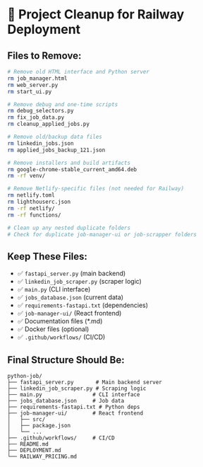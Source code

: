 # 🧹 Project Cleanup for Railway Deployment

## Files to Remove:

```bash
# Remove old HTML interface and Python server
rm job_manager.html
rm web_server.py  
rm start_ui.py

# Remove debug and one-time scripts
rm debug_selectors.py
rm fix_job_data.py
rm cleanup_applied_jobs.py

# Remove old/backup data files  
rm linkedin_jobs.json
rm applied_jobs_backup_121.json

# Remove installers and build artifacts
rm google-chrome-stable_current_amd64.deb
rm -rf venv/

# Remove Netlify-specific files (not needed for Railway)
rm netlify.toml
rm lighthouserc.json
rm -rf netlify/
rm -rf functions/

# Clean up any nested duplicate folders
# Check for duplicate job-manager-ui or job-scrapper folders
```

## Keep These Files:
- ✅ `fastapi_server.py` (main backend)
- ✅ `linkedin_job_scraper.py` (scraper logic)
- ✅ `main.py` (CLI interface)  
- ✅ `jobs_database.json` (current data)
- ✅ `requirements-fastapi.txt` (dependencies)
- ✅ `job-manager-ui/` (React frontend)
- ✅ Documentation files (*.md)
- ✅ Docker files (optional)
- ✅ `.github/workflows/` (CI/CD)

## Final Structure Should Be:
```
python-job/
├── fastapi_server.py       # Main backend server
├── linkedin_job_scraper.py # Scraping logic  
├── main.py                # CLI interface
├── jobs_database.json     # Job data
├── requirements-fastapi.txt # Python deps
├── job-manager-ui/        # React frontend
│   ├── src/
│   ├── package.json
│   └── ...
├── .github/workflows/     # CI/CD
├── README.md
├── DEPLOYMENT.md
└── RAILWAY_PRICING.md
```